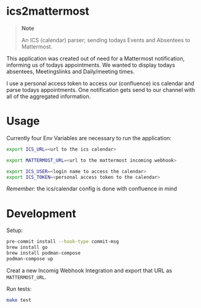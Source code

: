 # ics2mattermost
> **Note**
>
> An ICS (calendar) parser; sending todays Events and Absentees to Mattermost.

This application was created out of need for a Mattermost notification, informing
us of todays appointments.
We wanted to display todays absentees, Meetingslinks and Daily/meeting times.

I use a personal access token to access our (confluence) ics calendar and parse
todays appointments. One notification gets send to our channel with all of the
aggregated information.

# Usage
Currently four Env Variables are necessary to run the application:
```sh
export ICS_URL=<url to the ics calendar>

export MATTERMOST_URL=<url to the mattermost incoming webhook>

export ICS_USER=<login name to access the calendar>
export ICS_TOKEN=<personal access token to the calendar>
```
*Remember:* the ics/calendar config is done with confluence in mind

# Development
Setup:
```bash
pre-commit install --hook-type commit-msg
brew install go
brew install podman-compose
podman-compose up
```
Creat a new Incomig Webhook Integration and export that URL as
`MATTERMOST_URL`.

Run tests:
```bash
make test
```
